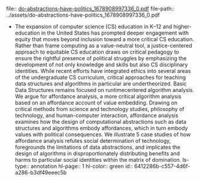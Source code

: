 file:: [do-abstractions-have-politics_1678908997336_0.pdf](../assets/do-abstractions-have-politics_1678908997336_0.pdf)
file-path:: ../assets/do-abstractions-have-politics_1678908997336_0.pdf

- The expansion of computer science (CS) education in K–12 and higher-education in the United States has prompted deeper engagement with equity that moves beyond inclusion toward a more critical CS education. Rather than frame computing as a value-neutral tool, a justice-centered approach to equitable CS education draws on critical pedagogy to ensure the rightful presence of political struggles by emphasizing the development of not only knowledge and skills but also CS disciplinary identities. While recent efforts have integrated ethics into several areas of the undergraduate CS curriculum, critical approaches for teaching data structures and algorithms in particular are undertheorized. Basic Data Structures remains focused on runtimecentered algorithm analysis. We argue for affordance analysis, a more critical algorithm analysis based on an affordance account of value embedding. Drawing on critical methods from science and technology studies, philosophy of technology, and human-computer interaction, affordance analysis examines how the design of computational abstractions such as data structures and algorithms embody affordances, which in turn embody values with political consequences. We illustrate 5 case studies of how affordance analysis refutes social determination of technology, foregrounds the limitations of data abstractions, and implicates the design of algorithms in disproportionately distributing benefits and harms to particular social identities within the matrix of domination.
  ls-type:: annotation
  hl-page:: 1
  hl-color:: green
  id:: 6412286b-c557-4d6f-a286-b3df49eeec5b
